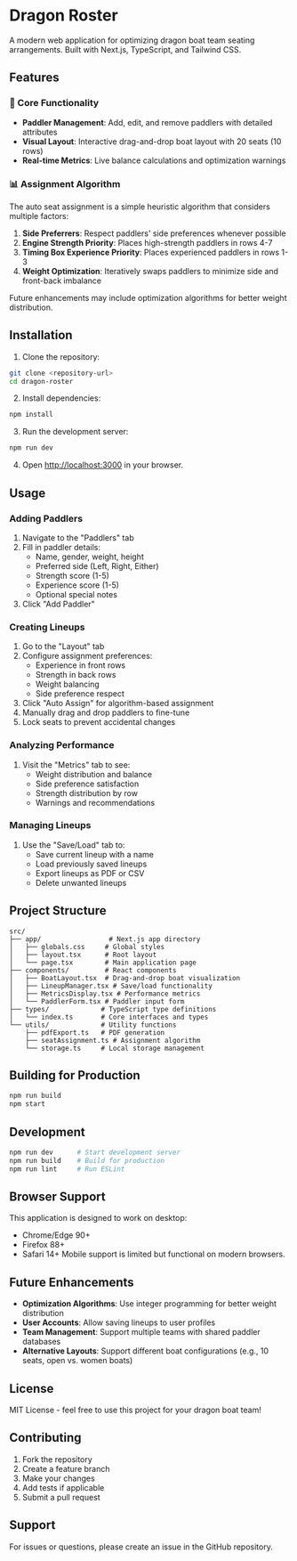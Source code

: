 # Dragon Roster

A modern web application for optimizing dragon boat team seating arrangements. Built with Next.js, TypeScript, and Tailwind CSS.

## Features

### 🚀 Core Functionality
- **Paddler Management**: Add, edit, and remove paddlers with detailed attributes
- **Visual Layout**: Interactive drag-and-drop boat layout with 20 seats (10 rows)
- **Real-time Metrics**: Live balance calculations and optimization warnings

### 📊 Assignment Algorithm
The auto seat assignment is a simple heuristic algorithm that considers multiple factors:
1. **Side Preferrers**: Respect paddlers' side preferences whenever possible
2. **Engine Strength Priority**: Places high-strength paddlers in rows 4-7
3. **Timing Box Experience Priority**: Places experienced paddlers in rows 1-3
4. **Weight Optimization**: Iteratively swaps paddlers to minimize side and front-back imbalance

Future enhancements may include optimization algorithms for better weight distribution.


## Installation

1. Clone the repository:
```bash
git clone <repository-url>
cd dragon-roster
```

2. Install dependencies:
```bash
npm install
```

3. Run the development server:
```bash
npm run dev
```

4. Open [http://localhost:3000](http://localhost:3000) in your browser.

## Usage

### Adding Paddlers
1. Navigate to the "Paddlers" tab
2. Fill in paddler details:
   - Name, gender, weight, height
   - Preferred side (Left, Right, Either)
   - Strength score (1-5)
   - Experience score (1-5)
   - Optional special notes
3. Click "Add Paddler"

### Creating Lineups
1. Go to the "Layout" tab
2. Configure assignment preferences:
   - Experience in front rows
   - Strength in back rows
   - Weight balancing
   - Side preference respect
3. Click "Auto Assign" for algorithm-based assignment
4. Manually drag and drop paddlers to fine-tune
5. Lock seats to prevent accidental changes

### Analyzing Performance
1. Visit the "Metrics" tab to see:
   - Weight distribution and balance
   - Side preference satisfaction
   - Strength distribution by row
   - Warnings and recommendations

### Managing Lineups
1. Use the "Save/Load" tab to:
   - Save current lineup with a name
   - Load previously saved lineups
   - Export lineups as PDF or CSV
   - Delete unwanted lineups

## Project Structure

```
src/
├── app/                 # Next.js app directory
│   ├── globals.css     # Global styles
│   ├── layout.tsx      # Root layout
│   └── page.tsx        # Main application page
├── components/         # React components
│   ├── BoatLayout.tsx  # Drag-and-drop boat visualization
│   ├── LineupManager.tsx # Save/load functionality
│   ├── MetricsDisplay.tsx # Performance metrics
│   └── PaddlerForm.tsx # Paddler input form
├── types/             # TypeScript type definitions
│   └── index.ts       # Core interfaces and types
└── utils/             # Utility functions
    ├── pdfExport.ts   # PDF generation
    ├── seatAssignment.ts # Assignment algorithm
    └── storage.ts     # Local storage management
```

## Building for Production

```bash
npm run build
npm start
```

## Development

```bash
npm run dev      # Start development server
npm run build    # Build for production
npm run lint     # Run ESLint
```



## Browser Support

This application is designed to work on desktop:
- Chrome/Edge 90+
- Firefox 88+
- Safari 14+
Mobile support is limited but functional on modern browsers.

## Future Enhancements
- **Optimization Algorithms**: Use integer programming for better weight distribution
- **User Accounts**: Allow saving lineups to user profiles
- **Team Management**: Support multiple teams with shared paddler databases
- **Alternative Layouts**: Support different boat configurations (e.g., 10 seats, open vs. women boats)

## License

MIT License - feel free to use this project for your dragon boat team!

## Contributing

1. Fork the repository
2. Create a feature branch
3. Make your changes
4. Add tests if applicable
5. Submit a pull request

## Support

For issues or questions, please create an issue in the GitHub repository.